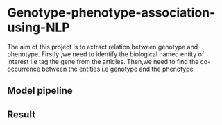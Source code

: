 # Genotype-phenotype-association-using-NLP

The aim of this project is to extract relation between genotype and phenotype. 
Firstly ,we need to identify the biological named entity of interest i.e tag the gene from the articles.
Then,we need to find the co-occurrence between the entities i.e genotype and the phenotype
## Model pipeline 
## Result

